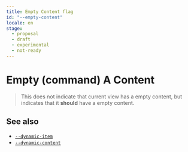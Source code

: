 ```yaml
---
title: Empty Content flag
id: "--empty-content"
locale: en
stage:
  - proposal
  - draft
  - experimental
  - not-ready
---
```


# Empty (command) A Content

> This does not indicate that current view has a empty content, but indicates that it **should** have a empty content.

## See also

- [`--dynamic-item`](./--dynamic-item/README.md)
- [`--dynamic-content`](./--dynamic-container/README.md)
